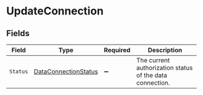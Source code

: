 # UpdateConnection


## Fields

| Field                                                               | Type                                                                | Required                                                            | Description                                                         |
| ------------------------------------------------------------------- | ------------------------------------------------------------------- | ------------------------------------------------------------------- | ------------------------------------------------------------------- |
| `Status`                                                            | [DataConnectionStatus](../../models/shared/DataConnectionStatus.md) | :heavy_minus_sign:                                                  | The current authorization status of the data connection.            |